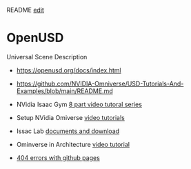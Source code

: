 README
[edit](https://github.com/2cld/wip/edit/main/usd/README.md)

# OpenUSD
Universal Scene Description

- https://openusd.org/docs/index.html
- https://github.com/NVIDIA-Omniverse/USD-Tutorials-And-Examples/blob/main/README.md
- NVidia Isaac Gym [8 part video tutoral series](https://www.youtube.com/watch?v=nleDq-oJjGk&list=PLq2Xfjf6QzkrgDkQdtEzlnXeUAbTPEXNH)
- Setup NVidia Omiverse [video tutorials](https://www.youtube.com/watch?v=pxPFr58gHmQ&list=PL3jK4xNnlCVf1SzxjCm7ZxDBNl9QYyV8X)
- Issac Lab [documents and download](https://isaac-sim.github.io/IsaacLab/)
- Ominverse in Architecture [video tutorial](https://www.youtube.com/watch?v=j4_-yush6pc)

- [404 errors with github pages](https://docs.github.com/en/pages/getting-started-with-github-pages/troubleshooting-404-errors-for-github-pages-sites)


